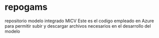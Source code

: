 # repogams
repositorio modelo integrado MICV
Este es el codigo empleado en Azure para permitir subir y descargar archivos necesarios en el desarrollo del modelo
